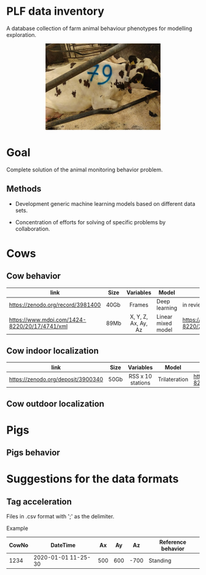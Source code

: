 # PLF data inventory
A database collection of farm animal behaviour phenotypes for modelling exploration.

<p align="center">
  <img src="https://github.com/Animal-Data-Inventory/PLFDataInventory/blob/main/CowSensor.jpg" width="300">
</p>

# Goal
Complete solution of the animal monitoring behavior problem.

## Methods
- Development generic machine learning models based on different data sets.

- Concentration of efforts for solving of specific problems by collaboration.

# Cows
## Cow behavior
| link | Size | Variables | Model | Paper |
|------|------|:---------:|-------|-------|
| https://zenodo.org/record/3981400 | 40Gb | Frames | Deep learning | in review |
| https://www.mdpi.com/1424-8220/20/17/4741/xml | 89Mb | X, Y, Z, Ax, Ay, Az | Linear mixed model | https://www.mdpi.com/1424-8220/20/17/4741/xml |
## Cow indoor localization
| link | Size | Variables | Model | Paper |
|------|------|:---------:|-------|-------|
| https://zenodo.org/deposit/3900340 | 50Gb | RSS x 10 stations | Trilateration | https://www.mdpi.com/1424-8220/20/14/3841 |
## Cow outdoor localization

# Pigs
## Pigs behavior

# Suggestions for the data formats
## Tag acceleration
Files in .csv format with ';' as the delimiter.

Example

| CowNo | DateTime | Ax | Ay | Az | Reference behavior |
|-------|----------|----|----|----|--------------------|
| 1234 | 2020-01-01 11-25-30 | 500 | 600 | -700 | Standing |
